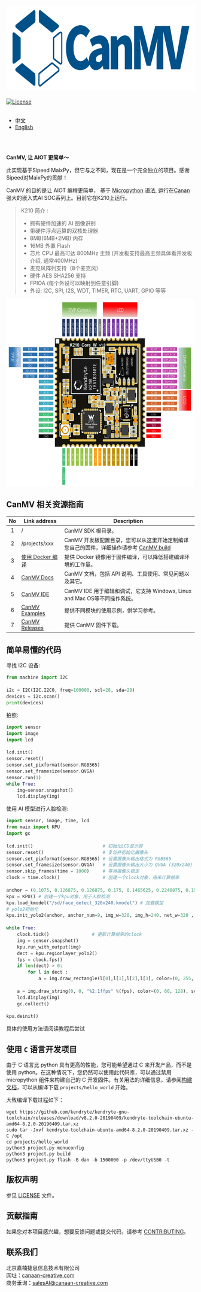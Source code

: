 <img height=230 src="assets/image/CanMV_logo_800x260.png">



<br />
<br />

<a href="LICENSE.md">
    <img src="https://img.shields.io/badge/license-Apache%20v2.0-orange.svg?style=for-the-badge" alt="License" />
</a>


<br/>
<br/>

* [中文](README_ZH.md)
* [English](README.md)

<br />
<br />

**CanMV, 让 AIOT 更简单～**

此实现基于Sipeed MaixPy，但它与之不同，现在是一个完全独立的项目。感谢Sipeed对MaixPy的贡献！

CanMV 的目的是让 AIOT 编程更简单， 基于 [Micropython](http://www.micropython.org) 语法, 运行在[Canan](https://kendryte.com)强大的嵌入式AI SOC系列上。目前它在K210上运行。


> K210 简介 : 
> * 拥有硬件加速的 AI 图像识别
> * 带硬件浮点运算的双核处理器
> * 8MB(6MB+2MB) 内存
> * 16MB 外置 Flash
> * 芯片 CPU 最高可达 800MHz 主频 (开发板支持最高主频具体看开发板介绍, 通常400MHz)
> * 麦克风阵列支持（8个麦克风）
> * 硬件 AES SHA256 支持
> * FPIOA (每个外设可以映射到任意引脚)
> * 外设: I2C, SPI, I2S, WDT, TIMER, RTC, UART, GPIO 等等

<div class="board_pic">
    <img src="assets/image/k210_core_board.jpg" height=500 alt="K210"/>
</div>

## CanMV 相关资源指南
| No  | Link address                                                                           | Description                                                 |
|:---:|----------------------------------------------------------------------------------------|-------------------------------------------------------------|
|  1  | /                                                                                      | CanMV SDK 根目录。                                              |
|  2  | /projects/xxx                                                                          | CanMV 开发板配置目录，您可以从这里开始定制编译您自己的固件，详细操作请参考 [CanMV build](build.md) |
|  3  | [ 使用 Docker 编译](tools/docker)                                                      | 提供 Docker 镜像用于固件编译，可以降低搭建编译环境的工作量。                          |
|  4  | [CanMV Docs](https://developer.canaan-creative.com/index.html?channel=developer#/word) | CanMV 文档，包括 API 说明、工具使用、常见问题以及其它。                           | 
|  5  | [CanMV IDE](https://github.com/kendryte/canmv_ide)                                     | CanMV IDE 用于编辑和调试，它支持 Windows, Linux and Mac OS等不同操作系统。     |
|  6  | [CanMV Examples](https://github.com/kendryte/canmv_examples)                           | 提供不同模块的使用示例，供学习参考。                                          |
|  7  | [CanMV Releases](https://github.com/kendryte/canmv/releases)                           | 提供 CanMV 固件下载。                                              |

## 简单易懂的代码

寻找 I2C 设备:

```python
from machine import I2C

i2c = I2C(I2C.I2C0, freq=100000, scl=28, sda=29)
devices = i2c.scan()
print(devices)
```

拍照:

```python
import sensor
import image
import lcd

lcd.init()
sensor.reset()
sensor.set_pixformat(sensor.RGB565)
sensor.set_framesize(sensor.QVGA)
sensor.run(1)
while True:
    img=sensor.snapshot()
    lcd.display(img)
```

使用 AI 模型进行人脸检测:
```python
import sensor, image, time, lcd
from maix import KPU
import gc

lcd.init()                          # 初始化LCD显示屏
sensor.reset()                      # 复位并初始化摄像头
sensor.set_pixformat(sensor.RGB565) # 设置摄像头输出格式为 RGB565
sensor.set_framesize(sensor.QVGA)   # 设置摄像头输出大小为 QVGA (320x240)
sensor.skip_frames(time = 1000)     # 等待摄像头稳定
clock = time.clock()                # 创建一个clock对象，用来计算帧率

anchor = (0.1075, 0.126875, 0.126875, 0.175, 0.1465625, 0.2246875, 0.1953125, 0.25375, 0.2440625, 0.351875, 0.341875, 0.4721875, 0.5078125, 0.6696875, 0.8984375, 1.099687, 2.129062, 2.425937)
kpu = KPU() # 创建一个kpu对象，用于人脸检测
kpu.load_kmodel("/sd/face_detect_320x240.kmodel") # 加载模型
# yolo2初始化
kpu.init_yolo2(anchor, anchor_num=9, img_w=320, img_h=240, net_w=320 , net_h=240 ,layer_w=10 ,layer_h=8, threshold=0.5, nms_value=0.2, classes=1)

while True:
    clock.tick()                # 更新计算帧率的clock
    img = sensor.snapshot()
    kpu.run_with_output(img)
    dect = kpu.regionlayer_yolo2()
    fps = clock.fps()
    if len(dect) > 0:
        for l in dect :
            a = img.draw_rectangle(l[0],l[1],l[2],l[3], color=(0, 255, 0)) # 画人脸框

    a = img.draw_string(0, 0, "%2.1ffps" %(fps), color=(0, 60, 128), scale=2.0)
    lcd.display(img)
    gc.collect()

kpu.deinit()
```
具体的使用方法请阅读教程后尝试

## 使用 `C` 语言开发项目

由于 C 语言比 python 具有更高的性能，您可能希望通过 C 来开发产品，而不是使用 python。在这种情况下，您仍然可以使用此代码库，可以通过禁用 micropython 组件来构建自己的 C 开发固件。有关用法的详细信息，请参阅[构建文档](build.md)，可以从编译下载 `projects/hello_world` 开始。

大致编译下载过程如下：

```
wget https://github.com/kendryte/kendryte-gnu-toolchain/releases/download/v8.2.0-20190409/kendryte-toolchain-ubuntu-amd64-8.2.0-20190409.tar.xz
sudo tar -Jxvf kendryte-toolchain-ubuntu-amd64-8.2.0-20190409.tar.xz -C /opt
cd projects/hello_world
python3 project.py menuconfig
python3 project.py build
python3 project.py flash -B dan -b 1500000 -p /dev/ttyUSB0 -t
```

## 版权声明

参见 [LICENSE](LICENSE.md) 文件。

## 贡献指南

如果您对本项目感兴趣，想要反馈问题或提交代码，请参考 [CONTRIBUTING](CONTRIBUTING.md)。

## 联系我们

北京嘉楠捷思信息技术有限公司  
网址：[canaan-creative.com](https://canaan-creative.com/)  
商务垂询：[salesAI@canaan-creative.com](mailto:salesAI@canaan-creative.com)